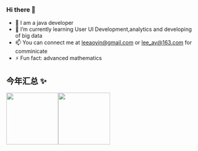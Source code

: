 
### Hi there 👋
- 👯 I am a java developer
- 🔭 I’m currently learning User UI Development,analytics and developing of big data
- 📫 You can connect me at leeaoyin@gmail.com or lee_ay@163.com for comminicate
- ⚡ Fun fact: advanced mathematics


## 今年汇总 ✨


<img align="" height="137px" src="https://github-readme-stats.vercel.app/api?username=Leeaoyin&hide_title=true&hide_border=true&show_icons=true&include_all_commits=true&line_height=21&bg_color=0,EC6C6C,FFD479,FFFC79,73FA79&theme=graywhite&locale=cn" /><img align="" height="137px" src="https://github-readme-stats.vercel.app/api/top-langs/?username=Leeaoyin&hide_title=true&hide_border=true&layout=compact&bg_color=0,73FA79,73FDFF,D783FF&theme=graywhite&locale=cn" />
